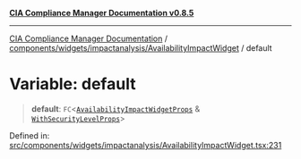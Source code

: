 [**CIA Compliance Manager Documentation v0.8.5**](../../../../../README.md)

***

[CIA Compliance Manager Documentation](../../../../../modules.md) / [components/widgets/impactanalysis/AvailabilityImpactWidget](../README.md) / default

# Variable: default

> **default**: `FC`\<[`AvailabilityImpactWidgetProps`](../interfaces/AvailabilityImpactWidgetProps.md) & [`WithSecurityLevelProps`](../../../../../hoc/withSecurityLevelState/interfaces/WithSecurityLevelProps.md)\>

Defined in: [src/components/widgets/impactanalysis/AvailabilityImpactWidget.tsx:231](https://github.com/Hack23/cia-compliance-manager/blob/3ae0301247f765ba03c8c0fe645db4718bb8af76/src/components/widgets/impactanalysis/AvailabilityImpactWidget.tsx#L231)

